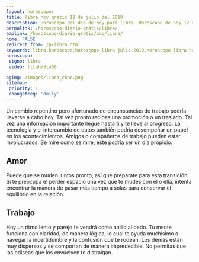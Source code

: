 ```yaml
---
layout: horoscopos
title: libra hoy gratis 12 de julio del 2019 
description: Horóscopo del dia de hoy para libra. Horoscopo de hoy 12 de julio del 2019. Las predicciones de amor, trabajo, vida personal gratis.
permalink: /horoscopo-diario-gratis/libra/
amplink: /horoscopo-diario-gratis/amp/libra/
home: FALSE
redirect_from: /p/libra.html
keywords: libra,horoscopo,horoscopo libra julio 2019,horoscopo libra hoy,tarot libra julio 2019,horoscopo libra,tarot libra hoy,horoscopo de hoy,horoscopo diario,tarot del amor,horoscopo de hoy libra,horoscopo diario del tarot, Horoscopo de hoy libra 12 de julio del 2019,horóscopo del día,signos zodiacales 2019, el horoscopo de hoy
horoscopo:
 signo: libra
 video: flluhm5lu60

ogimg: /images/libra_char.png
sitemap:
 priority: 1
 changefreq: 'daily'
---
```



Un cambio repentino pero afortunado de circunstancias de trabajo podría llevarse a cabo hoy. Tal vez pronto recibas una promoción o un traslado. Tal vez una información importante llegue hasta ti y te lleve al progreso. La tecnología y el intercambio de datos también podría desempeñar un papel en los acontecimientos. Amigos o compañeros de trabajo pueden estar involucrados. Se mire como se mire, este podría ser un día propicio.

## Amor

Puede que se muden juntos pronto, así que prepárate para esta transición. Si te preocupa el perder espacio una vez que te mudes con él o ella, intenta encontrar la manera de pasar más tiempo a solas para conservar el equilibrio en la relación.

## Trabajo

Hoy un ritmo lento y parejo te vendrá como anillo al dedo. Tu mente funciona con claridad, de manera lógica, lo cual te ayuda muchísimo a navegar la incertidumbre y la confusión que te rodean. Los demás están muy dispersos y se comportan de manera impredecible. No permitas que las odiseas que los envuelven te distraigan.
